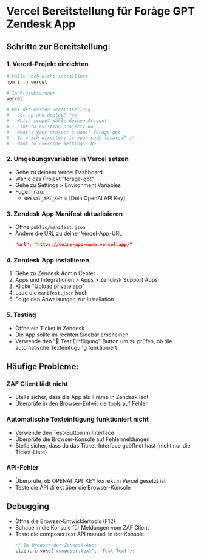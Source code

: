 # Vercel Bereitstellung für Foràge GPT Zendesk App

## Schritte zur Bereitstellung:

### 1. Vercel-Projekt einrichten
```bash
# Falls noch nicht installiert
npm i -g vercel

# Im Projektordner
vercel

# Bei der ersten Bereitstellung:
# - Set up and deploy? Yes
# - Which scope? Wähle deinen Account
# - Link to existing project? No  
# - What's your project's name? forage-gpt
# - In which directory is your code located? ./
# - Want to override settings? No
```

### 2. Umgebungsvariablen in Vercel setzen
- Gehe zu deinem Vercel Dashboard
- Wähle das Projekt "forage-gpt"
- Gehe zu Settings > Environment Variables
- Füge hinzu:
  - `OPENAI_API_KEY` = [Dein OpenAI API Key]

### 3. Zendesk App Manifest aktualisieren
- Öffne `public/manifest.json`
- Ändere die URL zu deiner Vercel-App-URL:
  ```json
  "url": "https://deine-app-name.vercel.app/"
  ```

### 4. Zendesk App installieren
1. Gehe zu Zendesk Admin Center
2. Apps und Integrationen > Apps > Zendesk Support Apps
3. Klicke "Upload private app"
4. Lade die `manifest.json` hoch
5. Folge den Anweisungen zur Installation

### 5. Testing
- Öffne ein Ticket in Zendesk
- Die App sollte im rechten Sidebar erscheinen
- Verwende den "🧪 Test Einfügung" Button um zu prüfen, ob die automatische Texteinfügung funktioniert

## Häufige Probleme:

### ZAF Client lädt nicht
- Stelle sicher, dass die App als iFrame in Zendesk lädt
- Überprüfe in den Browser-Entwicklertools auf Fehler

### Automatische Texteinfügung funktioniert nicht
- Verwende den Test-Button im Interface
- Überprüfe die Browser-Konsole auf Fehlermeldungen
- Stelle sicher, dass du das Ticket-Interface geöffnet hast (nicht nur die Ticket-Liste)

### API-Fehler
- Überprüfe, ob OPENAI_API_KEY korrekt in Vercel gesetzt ist
- Teste die API direkt über die Browser-Konsole

## Debugging
- Öffne die Browser-Entwicklertools (F12)
- Schaue in die Konsole für Meldungen vom ZAF Client
- Teste die composer.text API manuell in der Konsole:
  ```javascript
  // Im Browser der Zendesk-App:
  client.invoke('composer.text', 'Test Text');
  ```
